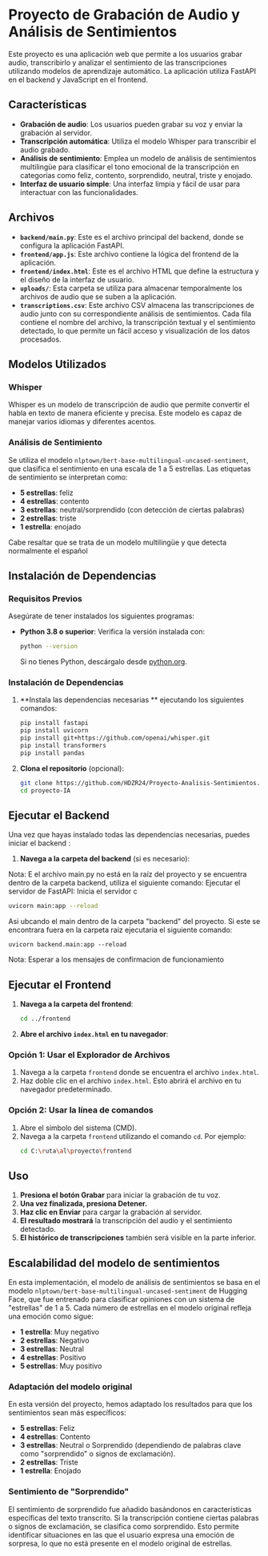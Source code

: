 # Proyecto de Grabación de Audio y Análisis de Sentimientos

Este proyecto es una aplicación web que permite a los usuarios grabar audio, transcribirlo y analizar el sentimiento de las transcripciones utilizando modelos de aprendizaje automático. La aplicación utiliza FastAPI en el backend y JavaScript en el frontend.

## Características

- **Grabación de audio**: Los usuarios pueden grabar su voz y enviar la grabación al servidor.
- **Transcripción automática**: Utiliza el modelo Whisper para transcribir el audio grabado.
- **Análisis de sentimiento**: Emplea un modelo de análisis de sentimientos multilingüe para clasificar el tono emocional de la transcripción en categorías como feliz, contento, sorprendido, neutral, triste y enojado.
- **Interfaz de usuario simple**: Una interfaz limpia y fácil de usar para interactuar con las funcionalidades.


## Archivos
- **`backend/main.py`**: Este es el archivo principal del backend, donde se configura la aplicación FastAPI. 
- **`frontend/app.js`**: Este archivo contiene la lógica del frontend de la aplicación. 
- **`frontend/index.html`**: Este es el archivo HTML que define la estructura y el diseño de la interfaz de usuario.
- **`uploads/`**: Esta carpeta se utiliza para almacenar temporalmente los archivos de audio que se suben a la aplicación. 
- **`transcriptions.csv`**: Este archivo CSV almacena las transcripciones de audio junto con su correspondiente análisis de sentimientos. Cada fila contiene el nombre del archivo, la transcripción textual y el sentimiento detectado, lo que permite un fácil acceso y visualización de los datos procesados.


## Modelos Utilizados

### Whisper
Whisper es un modelo de transcripción de audio que permite convertir el habla en texto de manera eficiente y precisa. Este modelo es capaz de manejar varios idiomas y diferentes acentos.

### Análisis de Sentimiento
Se utiliza el modelo `nlptown/bert-base-multilingual-uncased-sentiment`, que clasifica el sentimiento en una escala de 1 a 5 estrellas. Las etiquetas de sentimiento se interpretan como:

- **5 estrellas**: feliz
- **4 estrellas**: contento
- **3 estrellas**: neutral/sorprendido (con detección de ciertas palabras)
- **2 estrellas**: triste
- **1 estrella**: enojado

Cabe resaltar que se trata de un modelo multilingüe y que detecta normalmente el español
## Instalación de Dependencias

### Requisitos Previos

Asegúrate de tener instalados los siguientes programas:

- **Python 3.8 o superior**: Verifica la versión instalada con:

    ```bash
    python --version
    ```

    Si no tienes Python, descárgalo desde [python.org](https://www.python.org/downloads/).

### Instalación de Dependencias

1. **Instala las dependencias necesarias ** ejecutando los siguientes comandos:

    ```bash
    pip install fastapi
    pip install uvicorn
    pip install git+https://github.com/openai/whisper.git
    pip install transformers
    pip install pandas
    ```

2. **Clona el repositorio** (opcional):

    ```bash
    git clone https://github.com/HDZR24/Proyecto-Analisis-Sentimientos.git
    cd proyecto-IA
    ```

## Ejecutar el Backend

Una vez que hayas instalado todas las dependencias necesarias, puedes iniciar el backend :


1. **Navega a la carpeta del backend** (si es necesario):


Nota: E el archivo main.py no está en la raíz del proyecto y se encuentra dentro de la carpeta backend, utiliza el siguiente comando:
Ejecutar el servidor de FastAPI: Inicia el servidor c
```bash
uvicorn main:app --reload
```
Asi ubcando el main dentro de la carpeta "backend" del proyecto.
Si este se encontrara fuera en la carpeta raiz ejecutaria el siguiente comando:
```
uvicorn backend.main:app --reload
```
Nota: Esperar a los mensajes de confirmacion de funcionamiento

## Ejecutar el Frontend

1. **Navega a la carpeta del frontend**:
    ```bash
    cd ../frontend
    ```
2. **Abre el archivo `index.html` en tu navegador**:

### Opción 1: Usar el Explorador de Archivos
1. Navega a la carpeta `frontend` donde se encuentra el archivo `index.html`.
2. Haz doble clic en el archivo `index.html`. Esto abrirá el archivo en tu navegador predeterminado.

### Opción 2: Usar la línea de comandos
1. Abre el símbolo del sistema (CMD).
2. Navega a la carpeta `frontend` utilizando el comando `cd`. Por ejemplo:
   ```bash
   cd C:\ruta\al\proyecto\frontend
   ```
   
## Uso

1. **Presiona el botón Grabar** para iniciar la grabación de tu voz.
2. **Una vez finalizada, presiona Detener.**
3. **Haz clic en Enviar** para cargar la grabación al servidor.
4. **El resultado mostrará** la transcripción del audio y el sentimiento detectado.
5. **El histórico de transcripciones** también será visible en la parte inferior.

## Escalabilidad del modelo de sentimientos

En esta implementación, el modelo de análisis de sentimientos se basa en el modelo `nlptown/bert-base-multilingual-uncased-sentiment` de Hugging Face, que fue entrenado para clasificar opiniones con un sistema de "estrellas" de 1 a 5. Cada número de estrellas en el modelo original refleja una emoción como sigue:

- **1 estrella**: Muy negativo
- **2 estrellas**: Negativo
- **3 estrellas**: Neutral
- **4 estrellas**: Positivo
- **5 estrellas**: Muy positivo

### Adaptación del modelo original

En esta versión del proyecto, hemos adaptado los resultados para que los sentimientos sean más específicos:

- **5 estrellas**: Feliz
- **4 estrellas**: Contento
- **3 estrellas**: Neutral o Sorprendido (dependiendo de palabras clave como "sorprendido" o signos de exclamación).
- **2 estrellas**: Triste
- **1 estrella**: Enojado

### Sentimiento de "Sorprendido"

El sentimiento de sorprendido fue añadido basándonos en características específicas del texto transcrito. Si la transcripción contiene ciertas palabras o signos de exclamación, se clasifica como sorprendido. Esto permite identificar situaciones en las que el usuario expresa una emoción de sorpresa, lo que no está presente en el modelo original de estrellas.


